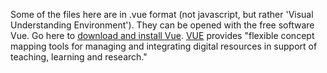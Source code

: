 
Some of the files here are in .vue format (not javascript, but rather 'Visual Understanding Environment').  They can be opened with the free software Vue. Go here to [download and install Vue](https://vue.tufts.edu/download). [VUE](https://vue.tufts.edu/) provides "flexible concept mapping tools for managing and integrating digital resources in support of teaching, learning and research."
